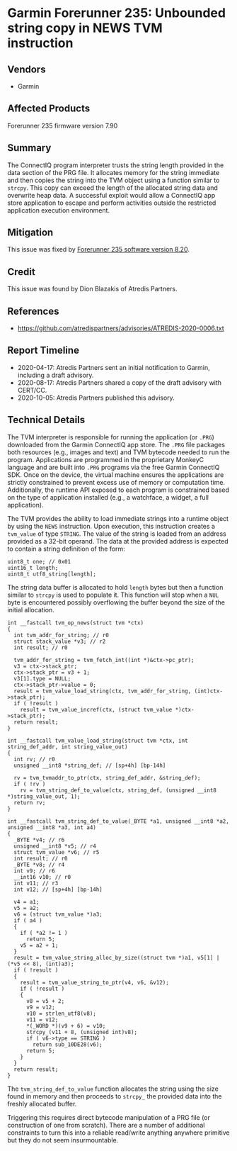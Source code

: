 # Garmin Forerunner 235: Unbounded string copy in NEWS TVM instruction

## Vendors

* Garmin

## Affected Products

Forerunner 235 firmware version 7.90

## Summary

The ConnectIQ program interpreter trusts the string length provided in the data section
of the PRG file. It allocates memory for the string immediate and then copies the 
string into the TVM object using a function similar to `strcpy`. This copy can exceed
the length of the allocated string data and overwrite heap data. A successful exploit 
would allow a ConnectIQ app store application to escape and perform activities outside 
the restricted application execution environment.

## Mitigation

This issue was fixed by [Forerunner 235 software version 8.20](https://www8.garmin.com/support/download_details.jsp?id=9575).

## Credit

This issue was found by Dion Blazakis of Atredis Partners.

## References

* https://github.com/atredispartners/advisories/ATREDIS-2020-0006.txt

## Report Timeline

* 2020-04-17: Atredis Partners sent an initial notification to Garmin, including a draft advisory.
* 2020-08-17: Atredis Partners shared a copy of the draft advisory with CERT/CC.
* 2020-10-05: Atredis Partners published this advisory.

## Technical Details

The TVM interpreter is responsible for running the application (or `.PRG`)
downloaded from the Garmin ConnectIQ app store. The `.PRG` file packages both
resources (e.g., images and text) and TVM bytecode needed to run the program. Applications 
are programmed in the proprietary MonkeyC language and are built into `.PRG` 
programs via the free Garmin ConnectIQ SDK. Once on the device,
the virtual machine ensures the applications are strictly constrained to prevent excess use
of memory or computation time. Additionally, the runtime API exposed to each
program is constrained based on the type of application installed (e.g., a watchface, a widget, a full application).

The TVM provides the ability to load immediate strings into a runtime object by
using the `NEWS` instruction.
Upon execution, this instruction creates a `tvm_value` of type `STRING`. The value of the string is 
loaded from an address provided as a 32-bit operand. The data at the provided address is expected 
to contain a string definition of the form:

```
uint8_t one; // 0x01
uint16_t length;
uint8_t utf8_string[length];
```

The string data buffer is allocated to hold `length` bytes but then a function similar to `strcpy`
is used to populate it. This function will stop when a `NUL` byte is encountered possibly overflowing 
the buffer beyond the size of the initial allocation.


```
int __fastcall tvm_op_news(struct tvm *ctx)
{
  int tvm_addr_for_string; // r0
  struct stack_value *v3; // r2
  int result; // r0

  tvm_addr_for_string = tvm_fetch_int((int *)&ctx->pc_ptr);
  v3 = ctx->stack_ptr;
  ctx->stack_ptr = v3 + 1;
  v3[1].type = NULL;
  ctx->stack_ptr->value = 0;
  result = tvm_value_load_string(ctx, tvm_addr_for_string, (int)ctx->stack_ptr);
  if ( !result )
    result = tvm_value_incref(ctx, (struct tvm_value *)ctx->stack_ptr);
  return result;
}

int __fastcall tvm_value_load_string(struct tvm *ctx, int string_def_addr, int string_value_out)
{
  int rv; // r0
  unsigned __int8 *string_def; // [sp+4h] [bp-14h]

  rv = tvm_tvmaddr_to_ptr(ctx, string_def_addr, &string_def);
  if ( !rv )
    rv = tvm_string_def_to_value(ctx, string_def, (unsigned __int8 *)string_value_out, 1);
  return rv;
}

int __fastcall tvm_string_def_to_value(_BYTE *a1, unsigned __int8 *a2, unsigned __int8 *a3, int a4)
{
  _BYTE *v4; // r6
  unsigned __int8 *v5; // r4
  struct tvm_value *v6; // r5
  int result; // r0
  _BYTE *v8; // r4
  int v9; // r6
  __int16 v10; // r0
  int v11; // r3
  int v12; // [sp+4h] [bp-14h]

  v4 = a1;
  v5 = a2;
  v6 = (struct tvm_value *)a3;
  if ( a4 )
  {
    if ( *a2 != 1 )
      return 5;
    v5 = a2 + 1;
  }
  result = tvm_value_string_alloc_by_size((struct tvm *)a1, v5[1] | (*v5 << 8), (int)a3);
  if ( !result )
  {
    result = tvm_value_string_to_ptr(v4, v6, &v12);
    if ( !result )
    {
      v8 = v5 + 2;
      v9 = v12;
      v10 = strlen_utf8(v8);
      v11 = v12;
      *(_WORD *)(v9 + 6) = v10;
      strcpy_(v11 + 8, (unsigned int)v8);
      if ( v6->type == STRING )
        return sub_10DE28(v6);
      return 5;
    }
  }
  return result;
}
```

The `tvm_string_def_to_value` function allocates the string using the size found
in memory and then proceeds to `strcpy_` the provided data into the freshly
allocated buffer.

Triggering this requires direct bytecode manipulation of a PRG file (or
construction of one from scratch). There are a number of additional constraints to 
turn this into a reliable read/write anything anywhere primitive but they do not 
seem insurmountable.
